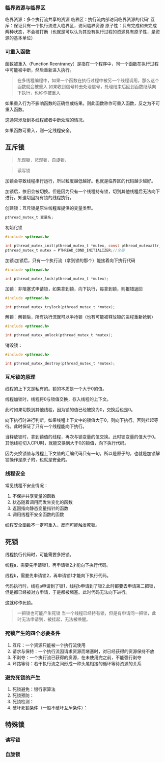 ### 临界资源与临界区
临界资源：多个执行流共享的资源
临界区：执行流内部访问临界资源的代码‘
互斥：保证只有一个执行流进入临界区，访问临界资源
原子性：只有完成和未完成两种状态，不会被打断（也就是可以认为其没有执行过程的资源具有原子性，是资源的基本单位）
### 可重入函数

函数被重入（Function Reentrancy）是指在一个程序中，同一个函数在执行过程中可能被中断，然后重新进入执行。
>在多线程编程中，如果一个函数在执行过程中被另一个线程调用，那么这个函数就会被重入
>如果收到信号转去处理信号，处理结束后回到函数继续向下执行，也称作被重入

如果重入行为不影响函数的正确性或结果。则此函数称作可重入函数，反之为不可重入函数。

这通常涉及到多线程或者中断处理的情况。

如果函数可重入，则一定线程安全。

## 互斥锁
> 乐观锁，悲观锁，自旋锁，

>读写锁

加锁会导致线程串行运行，所以粒度越低越好。也就是临界区的代码越少越好。

加锁后，依旧会被切换。但是因为只有一个线程持有锁，切到其他线程后无法向下进行。知道切回持有锁的线程执行。

创建锁：互斥锁是原生线程库提供的变量类型。
```C
pthread_mutex_t 变量名;
```

初始化锁
```C
#include <pthread.h>

int pthread_mutex_init(pthread_mutex_t *mutex, const pthread_mutexattr_t *attr);
pthread_mutex_t mutex = PTHREAD_COND_INITIALIZER;//全局
```


加锁:加锁后，只有一个执行流（拿到锁的那个）能接着向下执行代码
```C
#include <pthread.h>

int pthread_mutex_lock(pthread_mutex_t *mutex);
```

加锁：非阻塞式申请锁，如果拿到锁，向下执行，每拿到锁，则报错返回
```C
#include <pthread.h>

int pthread_mutex_trylock(pthread_mutex_t *mutex);
```

解锁：解锁后，所有执行流就可以争抢锁（也有可能被释放锁的进程重新抢到）
```C
#include <pthread.h>

int pthread_mutex_unlock(pthread_mutex_t *mutex);
```

销毁锁：
```C
#include <pthread.h>

int pthread_mutex_destroy(pthread_mutex_t *mutex);
```

### 互斥锁的原理

线程的上下文是私有的。锁的本质是一个大于0的值。

线程加锁时，线程将0与锁值交换，存入线程的上下文。

此时如果切换到其他线程，因为锁的值已经被换为0，交换后也是0。

向下执行时进行判断，如果线程上下文中的锁值大于0，则向下执行。否则挂起等待。此时保证了只有一个线程能向下执行。

当释放锁时，拿到锁值的线程，再次与锁变量的值交换。此时锁变量的值大于0。其他线程切入CPU时，就能交换到大于0的锁值，向下执行代码。

因为交换锁值与线程上下文值的汇编代码只有一句，所以是原子的，也就是加锁解锁操作是原子的，也就是安全的。

### 线程安全
常见线程不安全情况：
1. 不保护共享变量的函数
2. 状态随着调用而发生变化的函数
3. 返回指向静态变量指针的函数
4. 调用线程不安全函数的函数

线程安全函数不一定可重入，反而可能触发死锁。

## 死锁

线程执行代码时，可能需要多把锁。

线程a，需要先申请锁1，再申请锁2才能向下执行代码。

线程b，需要先申请锁2，再申请锁1才能向下执行代码。

代码执行时，线程a申请到了锁1，线程b申请到了锁2.此时都要去申请第二把锁，但是都已经被对方申请，于是都被堵塞。此时代码无法向下进行。

这就称作死锁。

> 一把锁也可能产生死锁
> 当一个线程已经持有锁，但是有申请同一把锁，此时无法申请到，被挂起，无法被唤醒。

### 死锁产生的四个必要条件

1. 互斥：一个资源只能被一个执行流使用
2. 请求与保持：一个执行流因请求资源而堵塞时，对已经获得的资源保持不放
3. 不剥夺：一个执行流已获得的资源，在未使用完之前，不能强行剥夺
4. 环路等待：若干执行流之间形成一种头尾相接的循环等待资源的关系

### 避免死锁的产生
1. 死锁避免：银行家算法
2. 死锁预防：
3. 死锁检测：
4. 破坏死锁条件（一般不破坏互斥条件）：



## 特殊锁

### 读写锁



### 自旋锁